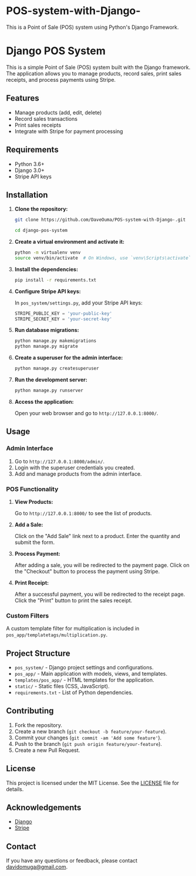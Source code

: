 # POS-system-with-Django-
This is a Point of Sale (POS) system using Python's Django Framework.

# Django POS System

This is a simple Point of Sale (POS) system built with the Django framework. The application allows you to manage products, record sales, print sales receipts, and process payments using Stripe.

## Features

- Manage products (add, edit, delete)
- Record sales transactions
- Print sales receipts
- Integrate with Stripe for payment processing

## Requirements

- Python 3.6+
- Django 3.0+
- Stripe API keys

## Installation

1. **Clone the repository:**

    ```bash
    git clone https://github.com/DaveOuma/POS-system-with-Django-.git

    cd django-pos-system
    ```

2. **Create a virtual environment and activate it:**

    ```bash
    python -m virtualenv venv
    source venv/bin/activate  # On Windows, use `venv\Scripts\activate`
    ```

3. **Install the dependencies:**

    ```bash
    pip install -r requirements.txt
    ```

4. **Configure Stripe API keys:**

    In `pos_system/settings.py`, add your Stripe API keys:

    ```python
    STRIPE_PUBLIC_KEY = 'your-public-key'
    STRIPE_SECRET_KEY = 'your-secret-key'
    ```

5. **Run database migrations:**

    ```bash
    python manage.py makemigrations
    python manage.py migrate
    ```

6. **Create a superuser for the admin interface:**

    ```bash
    python manage.py createsuperuser
    ```

7. **Run the development server:**

    ```bash
    python manage.py runserver
    ```

8. **Access the application:**

    Open your web browser and go to `http://127.0.0.1:8000/`.

## Usage

### Admin Interface

1. Go to `http://127.0.0.1:8000/admin/`.
2. Login with the superuser credentials you created.
3. Add and manage products from the admin interface.

### POS Functionality

1. **View Products:**

    Go to `http://127.0.0.1:8000/` to see the list of products.

2. **Add a Sale:**

    Click on the "Add Sale" link next to a product. Enter the quantity and submit the form.

3. **Process Payment:**

    After adding a sale, you will be redirected to the payment page. Click on the "Checkout" button to process the payment using Stripe.

4. **Print Receipt:**

    After a successful payment, you will be redirected to the receipt page. Click the "Print" button to print the sales receipt.

### Custom Filters

A custom template filter for multiplication is included in `pos_app/templatetags/multiplication.py`.

## Project Structure

- `pos_system/` - Django project settings and configurations.
- `pos_app/` - Main application with models, views, and templates.
- `templates/pos_app/` - HTML templates for the application.
- `static/` - Static files (CSS, JavaScript).
- `requirements.txt` - List of Python dependencies.

## Contributing

1. Fork the repository.
2. Create a new branch (`git checkout -b feature/your-feature`).
3. Commit your changes (`git commit -am 'Add some feature'`).
4. Push to the branch (`git push origin feature/your-feature`).
5. Create a new Pull Request.

## License

This project is licensed under the MIT License. See the [LICENSE](LICENSE) file for details.

## Acknowledgements

- [Django](https://www.djangoproject.com/)
- [Stripe](https://stripe.com/)

## Contact

If you have any questions or feedback, please contact davidomuga@gmail.com.


